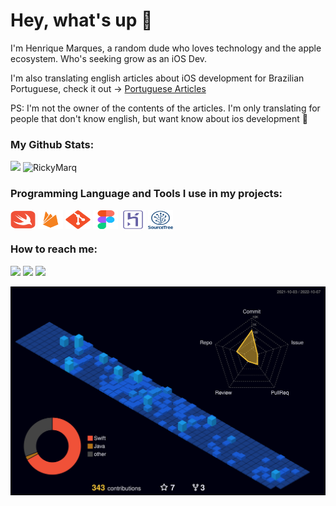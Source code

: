 # Hey, what's up 🤠
 
 I'm Henrique Marques, a random dude who loves technology and the apple ecosystem. Who's seeking grow as an iOS Dev. 
 
 I'm also translating english articles about iOS development for Brazilian Portuguese, check it out
-> [Portuguese Articles](https://www.notion.so/BackFront-Artigos-Traduzidos-2b1e7dd7e2ca4eb88e95e1021b76c848)
 
PS: I'm not the owner of the contents of the articles. I'm only translating for people that don't know english, but want know about ios development 🤠
 
<h3>My Github Stats:</h3>
<div>
  <div href="https://rickymarq.github.io">
    <img height="150em" src="https://github-readme-stats.vercel.app/api?username=RickyMarq&show_icons=true&theme=gruvbox&include_all_commits=true&count_private=true"/>
  <img width="380em" src="https://github-readme-streak-stats.herokuapp.com/?user=RickyMarq&theme&show_icons=true&theme=gruvbox&include_all_commits=true&count_private=true" alt="RickyMarq" />
</p>
  
</div>
<h3 align="left"> Programming Language and Tools I use in my projects:</h3>
<p aligh="left">

  <img align="center" alt="Rick-React" height="30" width="40" src="https://raw.githubusercontent.com/devicons/devicon/master/icons/swift/swift-original.svg">
  <img align="center" alt="Rick-Ts" height="30" width="40" src="https://raw.githubusercontent.com/devicons/devicon/master/icons/firebase/firebase-plain.svg">
  <img align="center" alt="Rick-Ts" height="30" width="40" src="https://raw.githubusercontent.com/devicons/devicon/master/icons/git/git-original.svg">
  <img align="center" alt="Rick-Ts" height="30" width="40" src="https://raw.githubusercontent.com/devicons/devicon/master/icons/figma/figma-original.svg">
    <img align="center" alt="Rick-Ts" height="30" width="40" src="https://raw.githubusercontent.com/devicons/devicon/master/icons/heroku/heroku-original.svg">
     <img align="center" alt="Rick-Ts" height="30" width="40" src="https://raw.githubusercontent.com/devicons/devicon/master/icons/sourcetree/sourcetree-original-wordmark.svg">
 
  <div> 
 <h3>How to reach me:</h3>
  <div> 
  <a href="https://www.instagram.com/rick_marques06/" target="_blank"><img src="https://img.shields.io/badge/-Instagram-%23E4405F?style=for-the-badge&logo=instagram&logoColor=white" target="_blank"></a> 
  <a href = "mailto:henriquefmcosta75@gmail.com"><img src="https://img.shields.io/badge/-Gmail-%23333?style=for-the-badge&logo=gmail&logoColor=white" target="_blank"></a>
  <a href="https://www.linkedin.com/in/henrique-marques-5553581b5/" target="_blank"><img src="https://img.shields.io/badge/-LinkedIn-%230077B5?style=for-the-badge&logo=linkedin&logoColor=white" target="blank"></a>
</div>

  ![](./profile-3d-contrib/profile-night-view.svg)
